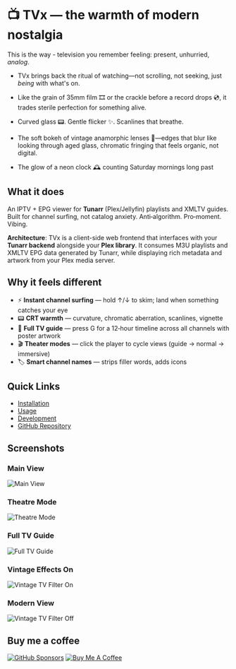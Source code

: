 # 📺 TVx — the warmth of modern nostalgia

This is the way - television you remember feeling: present, unhurried, *analog*.

- TVx brings back the ritual of watching—not scrolling, not seeking, just *being* with what's on.

- Like the grain of 35mm film 🎞️ or the crackle before a record drops 💿, it trades sterile perfection for something alive.

- Curved glass 📟. Gentle flicker ✨. Scanlines that breathe.

- The soft bokeh of vintage anamorphic lenses 🎥—edges that blur like looking through aged glass, chromatic fringing that feels organic, not digital.

- The glow of a neon clock 🕰️ counting Saturday mornings long past

## What it does

An IPTV + EPG viewer for **Tunarr** (Plex/Jellyfin) playlists and XMLTV guides. Built for channel surfing, not catalog anxiety. Anti‑algorithm. Pro‑moment. Vibing.

**Architecture**: TVx is a client-side web frontend that interfaces with your **Tunarr backend** alongside your **Plex library**. It consumes M3U playlists and XMLTV EPG data generated by Tunarr, while displaying rich metadata and artwork from your Plex media server.

## Why it feels different

- ⚡ **Instant channel surfing** — hold ↑/↓ to skim; land when something catches your eye
- 📟 **CRT warmth** — curvature, chromatic aberration, scanlines, vignette
- 📅 **Full TV guide** — press G for a 12‑hour timeline across all channels with poster artwork
- 🎬 **Theater modes** — click the player to cycle views (guide → normal → immersive)
- 🏷️ **Smart channel names** — strips filler words, adds icons

## Quick Links

- [Installation](installation.md)
- [Usage](usage.md)
- [Development](development.md)
- [GitHub Repository](https://github.com/dopeytree/TVx)

## Screenshots

### Main View

![Main View](https://private-user-images.githubusercontent.com/103341262/501486769-1f3ef27b-91b0-4713-b0ef-2bf33785d7fc.png?jwt=eyJ0eXAiOiJKV1QiLCJhbGciOiJIUzI1NiJ9.eyJpc3MiOiJnaXRodWIuY29tIiwiYXVkIjoicmF3LmdpdGh1YnVzZXJjb250ZW50LmNvbSIsImtleSI6ImtleTUiLCJleHAiOjE3NjA1NDUzMzcsIm5iZiI6MTc2MDU0NTAzNywicGF0aCI6Ii8xMDMzNDEyNjIvNTAxNDg2NzY5LTFmM2VmMjd...)

### Theatre Mode

![Theatre Mode](https://private-user-images.githubusercontent.com/103341262/501490640-123a68d4-8626-4a55-a524-56f1a5405a6c.png?jwt=eyJ0eXAiOiJKV1QiLCJhbGciOiJIUzI1NiJ9.eyJpc3MiOiJnaXRodWIuY29tIiwiYXVkIjoicmF3LmdpdGh1YnVzZXJjb250ZW50LmNvbSIsImtleSI6ImtleTUiLCJleHAiOjE3NjA1NDUzMzcsIm5iZiI6MTc2MDU0NTAzNywicGF0aCI6Ii8xMDMzNDEyNjIvNTAxNDkwNjQwLTEyM2E2OGQ0...)

### Full TV Guide

![Full TV Guide](https://private-user-images.githubusercontent.com/103341262/501491216-96e346fa-8ae6-4db4-b195-c371fe5b714c.png?jwt=eyJ0eXAiOiJKV1QiLCJhbGciOiJIUzI1NiJ9.eyJpc3MiOiJnaXRodWIuY29tIiwiYXVkIjoicmF3LmdpdGh1YnVzZXJjb250ZW50LmNvbSIsImtleSI6ImtleTUiLCJleHAiOjE3NjA1NDUzMzcsIm5iZiI6MTc2MDU0NTAzNywicGF0aCI6Ii8xMDMzNDEyNjIvNTAxNDkxMjE2LTk2ZTM0NmZhLT...)

### Vintage Effects On

![Vintage TV Filter On](https://private-user-images.githubusercontent.com/103341262/501507497-8bbd0cec-645f-4789-bb4b-268ef1f0a329.png?jwt=eyJ0eXAiOiJKV1QiLCJhbGciOiJIUzI1NiJ9.eyJpc3MiOiJnaXRodWIuY29tIiwiYXVkIjoicmF3LmdpdGh1YnVzZXJjb250ZW50LmNvbSIsImtleSI6ImtleTUiLCJleHAiOjE3NjA1NDUzMzcsIm5iZiI6MTc2MDU0NTAzNywicGF0aCI6Ii8xMDMzNDEyNjIvNTAxNTA3NDk3LThiYmQw...)

### Modern View

![Vintage TV Filter Off](https://private-user-images.githubusercontent.com/103341262/501507446-94cd0844-ce80-4ef4-abc5-55c6ae687b8e.png?jwt=eyJ0eXAiOiJKV1QiLCJhbGciOiJIUzI1NiJ9.eyJpc3MiOiJnaXRodWIuY29tIiwiYXVkIjoicmF3LmdpdGh1YnVzZXJjb250ZW50LmNvbSIsImtleSI6ImtleTUiLCJleHAiOjE3NjA1NDUzMzcsIm5iZiI6MTc2MDU0NTAzNywicGF0aCI6Ii8xMDMzNDEyNjIvNTAxNTA3NDQ2LTk0Y2QwOD...)

## Buy me a coffee

[![GitHub Sponsors](https://img.shields.io/github/sponsors/dopeytree?style=for-the-badge&logo=githubsponsors&logoColor=white&label=Sponsor&labelColor=ea4aaa&color=ea4aaa)](https://github.com/sponsors/dopeytree)
[![Buy Me A Coffee](https://img.shields.io/badge/Buy%20Me%20A%20Coffee-dopeytree-FFDD00?style=for-the-badge&logo=buy-me-a-coffee&logoColor=black)](https://www.buymeacoffee.com/dopeytree)

